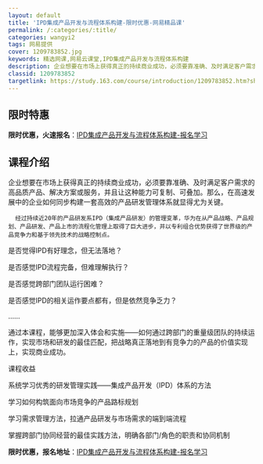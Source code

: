 ```yaml
---
layout: default
title: 'IPD集成产品开发与流程体系构建-限时优惠-网易精品课'
permalink: /:categories/:title/
categories: wangyi2
tags: 网易提供
cover: 1209783852.jpg
keywords: 精选网课,网易云课堂,IPD集成产品开发与流程体系构建
description: 企业想要在市场上获得真正的持续商业成功，必须要靠准确、及时满足客户需求的高品质产品、解决方案或服务，并且让这种能力可复制
classid: 1209783852
targetlink: https://study.163.com/course/introduction/1209783852.htm?share=1&shareId=1025206652&utm_campaign=share&utm_medium=iphoneShare&utm_source=&utm_u=1025206652
---
```


## 限时特惠

**限时优惠，火速报名**：[IPD集成产品开发与流程体系构建-报名学习](https://study.163.com/course/introduction/1209783852.htm?share=1&shareId=1025206652&utm_campaign=share&utm_medium=iphoneShare&utm_source=&utm_u=1025206652)

## 课程介绍

企业想要在市场上获得真正的持续商业成功，必须要靠准确、及时满足客户需求的高品质产品、解决方案或服务，并且让这种能力可复制、可叠加。那么，在高速发展中的企业如何同步构建一套高效的产品研发管理体系就显得尤为关键。

      经过持续近20年的产品研发系IPD（集成产品研发）的管理变革，华为在从产品战略、产品规划、产品研发、产品上市的流程化管理上取得了巨大进步，并以专利组合优势获得了世界级的产品竞争力和基于领先技术的战略控制点。



  是否觉得IPD有好理念，但无法落地？

  是否感觉IPD流程完备，但难理解执行？

  是否感觉跨部门团队运行困难？

  是否感觉IPD的相关运作要点都有，但是依然竞争乏力？

  ……

  通过本课程，能够更加深入体会和实施——如何通过跨部门的重量级团队的持续运作，实现市场和研发的最佳匹配，把战略真正落地到有竞争力的产品的价值实现上，实现商业成功。



  课程收益

  系统学习优秀的研发管理实践——集成产品开发（IPD）体系的方法

  学习如何构筑面向市场竞争的产品路标规划

  学习需求管理方法，拉通产品研发与市场需求的端到端流程

  掌握跨部门协同经营的最佳实践方法，明确各部门/角色的职责和协同机制

**限时优惠，报名地址**：[IPD集成产品开发与流程体系构建-报名学习](https://study.163.com/course/introduction/1209783852.htm?share=1&shareId=1025206652&utm_campaign=share&utm_medium=iphoneShare&utm_source=&utm_u=1025206652)

